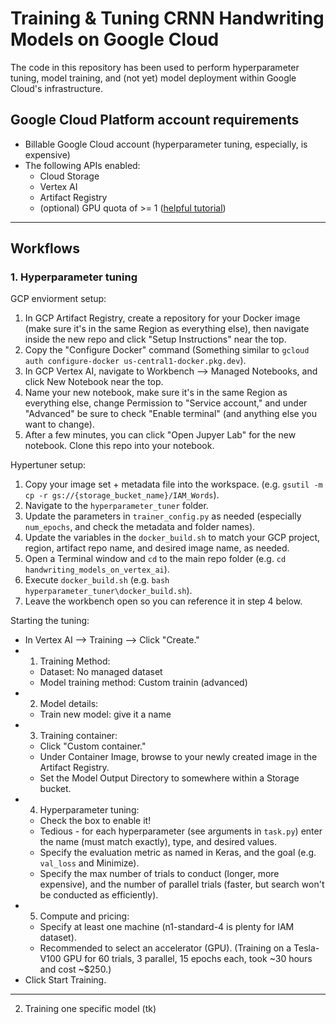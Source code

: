 # Training & Tuning CRNN Handwriting Models on Google Cloud

The code in this repository has been used to perform hyperparameter tuning, model training, and (not yet) model deployment within Google Cloud's infrastructure.

## Google Cloud Platform account requirements
* Billable Google Cloud account (hyperparameter tuning, especially, is expensive)
* The following APIs enabled:
	* Cloud Storage
	* Vertex AI
	* Artifact Registry
	* (optional) GPU quota of >= 1 ([helpful tutorial](https://stackoverflow.com/questions/53415180/gcp-error-quota-gpus-all-regions-exceeded-limit-0-0-globally))

-----

## Workflows

### 1. Hyperparameter tuning

GCP enviorment setup:
1. In GCP Artifact Registry, create a repository for your Docker image (make sure it's in the same Region as everything else), then navigate inside the new repo and click "Setup Instructions" near the top.
2. Copy the "Configure Docker" command  (Something similar to `gcloud auth configure-docker us-central1-docker.pkg.dev`).
3. In GCP Vertex AI, navigate to Workbench --> Managed Notebooks, and click New Notebook near the top.
4. Name your new notebook, make sure it's in the same Region as everything else, change Permission to "Service account," and under "Advanced" be sure to check "Enable terminal" (and anything else you want to change).
5. After a few minutes, you can click "Open Jupyer Lab" for the new notebook.  Clone this repo into your notebook.

Hypertuner setup:
1. Copy your image set + metadata file into the workspace. (e.g. `gsutil -m cp -r gs://{storage_bucket_name}/IAM_Words`).
2. Navigate to the `hyperparameter_tuner` folder.
3. Update the parameters in `trainer_config.py` as needed (especially `num_epochs`, and check the metadata and folder names).
4. Update the variables in the `docker_build.sh` to match your GCP project, region, artifact repo name, and desired image name, as needed.
5. Open a Terminal window and `cd` to the main repo folder (e.g. `cd  handwriting_models_on_vertex_ai`).
6. Execute `docker_build.sh` (e.g. `bash hyperparameter_tuner\docker_build.sh`).
7. Leave the workbench open so you can reference it in step 4 below.

Starting the tuning:
* In Vertex AI --> Training --> Click "Create."
* 1. Training Method:
  * Dataset: No managed dataset
  * Model training method: Custom trainin (advanced)
* 2. Model details:
  * Train new model: give it a name
* 3. Training container:
  * Click "Custom container."
  * Under Container Image, browse to your newly created image in the Artifact Registry.
  * Set the Model Output Directory to somewhere within a Storage bucket.
* 4. Hyperparameter tuning:
  * Check the box to enable it!
  * Tedious - for each hyperparameter (see arguments in `task.py`) enter the name (must match exactly), type, and desired values.
  * Specify the evaluation metric as named in Keras, and the goal (e.g. `val_loss` and Minimize).
  * Specify the max number of trials to conduct (longer, more expensive), and the number of parallel trials (faster, but search won't be conducted as efficiently).
* 5. Compute and pricing:
  * Specify at least one machine (n1-standard-4 is plenty for IAM dataset).
  * Recommended to select an accelerator (GPU).  (Training on a Tesla-V100 GPU for 60 trials, 3 parallel, 15 epochs each, took ~30 hours and cost ~$250.)
* Click Start Training.

-----

2. Training one specific model
(tk)
